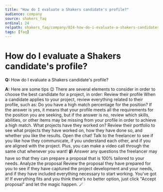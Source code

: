```yaml
---
title: "How do I evaluate a Shakers candidate's profile?"
audience: company
source: shakers_faq
ordinal: 24
relpath: shakers_faq/company/024-how-do-i-evaluate-a-shakers-candidates-profile.md
tags: [faq]
---
```


# How do I evaluate a Shakers candidate's profile?

**Q:** How do I evaluate a Shakers candidate's profile?

**A:** Here are some tips 😉 There are several elements to consider in order to choose the best candidate for a project, in order: Review their profile When a candidate applies to your project, review everything related to their profile, such as: Do you have a high match percentage for the position? If the answer is yes, it means that your profile meets all the requirements for the position you are seeking, but if the answer is no, review which skills, abilities, or other items may be missing from your profile in order to achieve a high match. What projects have they worked on? Review their portfolio to see what projects they have worked on, how they have done so, and whether you like the results. Open the chat! Talk to the freelancer to see if you like how they communicate, if you understand each other, and if you are aligned with the project. Plus, you can make a video call through the same chat whenever you want! 📹 Answer any questions the freelancer may have so that they can prepare a proposal that is 100% tailored to your needs. Analyze the proposal Review the proposal they have prepared for you to see if they have captured the project development and your needs, and if they have included everything necessary to start working. You've got it! If everything fits and you think there's no better option, just click "Accept proposal" and let the magic happen. 🪄
